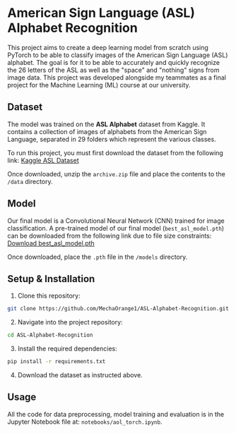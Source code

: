 # American Sign Language (ASL) Alphabet Recognition

This project aims to create a deep learning model from scratch using PyTorch to be able to classify images of the American Sign Language (ASL) alphabet. The goal is for it to be able to accurately and quickly recognize the 26 letters of the ASL as well as the "space" and "nothing" signs from image data. This project was developed alongside my teammates as a final project for the Machine Learning (ML) course at our university.

## Dataset

The model was trained on the **ASL Alphabet** dataset from Kaggle. It contains a collection of images of alphabets from the American Sign Language, separated in 29 folders which represent the various classes.

To run this project, you must first download the dataset from the following link:
[Kaggle ASL Dataset](https://www.kaggle.com/datasets/grassknoted/asl-alphabet)

Once downloaded, unzip the ```archive.zip``` file and place the contents to the ```/data``` directory.

## Model

Our final model is a Convolutional Neural Network (CNN) trained for image classification. A pre-trained model of our final model (```best_asl_model.pth```) can be downloaded from the following link due to file size constraints:
[Download best_asl_model.pth](https://github.com/MechaOrange1/ASL-Alphabet-Recognition/releases/download/v1.0.0/best_asl_model.pth)

Once downloaded, place the ```.pth``` file in the ```/models``` directory.

## Setup & Installation

1. Clone this repository:
```bash
git clone https://github.com/MechaOrange1/ASL-Alphabet-Recognition.git
```

2. Navigate into the project repository:
```bash
cd ASL-Alphabet-Recognition
```

3. Install the required dependencies:
```bash
pip install -r requirements.txt
```

4. Download the dataset as instructed above.

## Usage

All the code for data preprocessing, model training and evaluation is in the Jupyter Notebook file at: ```notebooks/aol_torch.ipynb```.